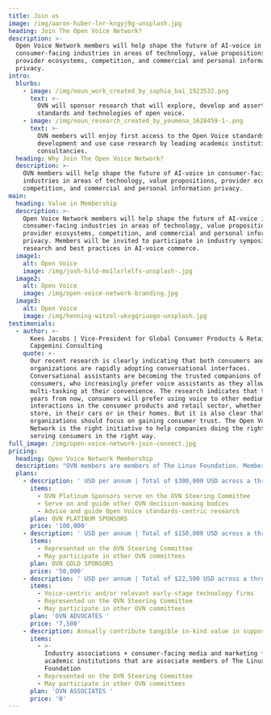 ```yaml
---
title: Join us
image: /img/aaron-huber-lnr-kngyj9g-unsplash.jpg
heading: Join The Open Voice Network?
description: >-
  Open Voice Network members will help shape the future of AI-voice in
  consumer-facing industries in areas of technology, value propositions,
  provider ecosystems, competition, and commercial and personal information
  privacy.  
intro:
  blurbs:
    - image: /img/noun_work_created_by_sophia_bai_1923532.png
      text: >-
        OVN will sponsor research that will explore, develop and assert
        standards and technologies of open voice.
    - image: /img/noun_research_created_by_youmena_1628459-1-.png
      text: >-
        OVN members will enjoy first access to the Open Voice standards
        development and use case research by leading academic institutions and
        consultancies.
  heading: Why Join The Open Voice Network?
  description: >-
    OVN members will help shape the future of AI-voice in consumer-facing
    industries in areas of technology, value propositions, provider ecosystems,
    competition, and commercial and personal information privacy. 
main:
  heading: Value in Membership
  description: >-
    Open Voice Network members will help shape the future of AI-voice in
    consumer-facing industries in areas of technology, value propositions,
    provider ecosystems, competition, and commercial and personal information
    privacy. Members will be invited to participate in industry symposia on
    research and best practices in AI-voice commerce.
  image1:
    alt: Open Voice
    image: /img/josh-hild-mo1lxrlelfs-unsplash-.jpg
  image2:
    alt: Open Voice
    image: /img/open-voice-network-branding.jpg
  image3:
    alt: Open Voice
    image: /img/henning-witzel-ukvgqriuogo-unsplash.jpg
testimonials:
  - author: >-
      Kees Jacobs | Vice-President for Global Consumer Products & Retail,
      Capgemini Consulting
    quote: >-
      Our recent research is clearly indicating that both consumers and
      organizations are rapidly adopting conversational interfaces.
      Conversational assistants are becoming the trusted companions of
      consumers, who increasingly prefer voice assistants as they allow for
      multi-tasking at their convenience. The research indicates that three
      years from now, consumers will prefer using voice to other mediums for all
      interactions in the consumer products and retail sector, whether it is in
      store, in their cars or in their homes. But it is also clear that
      organizations should focus on gaining consumer trust. The Open Voice
      Network is the right initiative to help companies doing the right things,
      serving consumers in the right way.
full_image: /img/open-voice-network-join-connect.jpg
pricing:
  heading: Open Voice Network Membership
  description: "OVN members are members of The Linux Foundation. Membership is open worldwide to consumer-facing enterprises and public entities, as well as those that advise, represent, or study such enterprises and entities. \_"
  plans:
    - description: ' USD per annum | Total of $300,000 USD across a three-year commitment'
      items:
        - OVN Platinum Sponsors serve on the OVN Steering Committee
        - Serve on and guide other OVN decision-making bodies
        - Advise and guide Open Voice standards-centric research
      plan: OVN PLATINUM SPONSORS
      price: '100,000'
    - description: ' USD per annum | Total of $150,000 USD across a three-year commitment'
      items:
        - Represented on the OVN Steering Committee
        - May participate in other OVN committees
      plan: OVN GOLD SPONSORS
      price: '50,000'
    - description: ' USD per annum | Total of $22,500 USD across a three-year commitment'
      items:
        - Voice-centric and/or relevant early-stage technology firms
        - Represented on the OVN Steering Committee
        - May participate in other OVN committees
      plan: 'OVN ADVOCATES '
      price: '7,500'
    - description: Annually contribute tangible in-kind value in support
      items:
        - >-
          Industry associations + consumer-facing media and marketing firms +
          academic institutions that are associate members of The Linux
          Foundation
        - Represented on the OVN Steering Committee
        - May participate in other OVN committees
      plan: 'OVN ASSOCIATES '
      price: '0'
---
```


